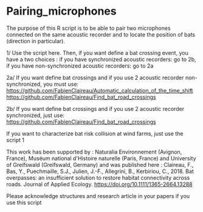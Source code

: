 # Pairing_microphones

The purpose of this R script is to be able to pair two microphones connected on the same acoustic recorder and to locate the position of bats (direction in particular).

1/ Use the script here. Then, if you want define a bat crossing event, you have a two choices : if you have synchronized acoustic recorders: go to 2b, if you have non-synchronized acoustic recorders: go to 2a

2a/ If you want define bat crossings and if you use 2 acoustic recorder non-synchronized, you must use:
https://github.com/FabienClaireau/Automatic_calculation_of_the_time_shift
https://github.com/FabienClaireau/Find_bat_road_crossings

2b/ If you want define bat crossings and if you use 2 acoustic recorder synchronized, just use:
https://github.com/FabienClaireau/Find_bat_road_crossings

If you want to characterize bat risk collision at wind farms, just use the script 1

This work has been supported by : Naturalia Environnement (Avignon, France), Muséum national d'Histoire naturelle (Paris, France) and University of Greifswald (Greifswald, Germany) and was published here : Claireau, F., Bas, Y., Puechmaille, S.J., Julien, J.-F., Allegrini, B., Kerbiriou, C., 2018.
Bat overpasses: an insufficient solution to restore habitat connectivity across roads. Journal of Applied Ecology. https://doi.org/10.1111/1365-2664.13288

Please acknowledge structures and research article in your papers if you use this script 
